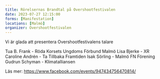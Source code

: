 ```yaml
---
title: Rörelsernas Brandtal på Overshootfestivalen
date: 2023-07-27 12:15:00
forms: [Manifestation]
locations: [Malmö]
organizer: Overshootfestivalen
---
```

Vi är glada att presentera Overshootfestivalens talare 

Tua B. Frank - Röda Korsets Ungdoms Förbund Malmö
Lisa Bjerke - XR
Caroline Andrén - Ta Tillbaka Framtiden
Isak Sörling - Malmö FN Förening
Gudrun Schyman - Klimatalliansen 

Läs mer: https://www.facebook.com/events/947434756470814/
